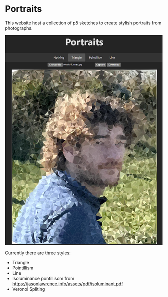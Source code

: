 # Portraits

This website host a collection of [p5](https://p5js.org/) sketches to create stylish portraits from photographs.

![screenshot](screenshot.png)

Currently there are three styles:

 - Triangle
 - Pointillism
 - Line
 - Isoluminance pontillisom from https://jasonlawrence.info/assets/pdf/isoluminant.pdf
 - Veronoi Spliting

